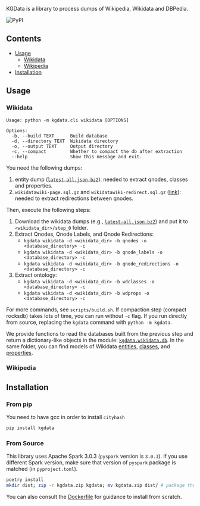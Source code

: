 KGData is a library to process dumps of Wikipedia, Wikidata and DBPedia.

![PyPI](https://img.shields.io/pypi/v/kgdata)

## Contents

<!--ts-->
   * [Usage](#usage)
      * [Wikidata](#wikidata)
      * [Wikipedia](#wikipedia)
   * [Installation](#installation)
<!--te-->

## Usage

### Wikidata

```
Usage: python -m kgdata.cli wikidata [OPTIONS]

Options:
  -b, --build TEXT      Build database
  -d, --directory TEXT  Wikidata directory
  -o, --output TEXT     Output directory
  -c, --compact         Whether to compact the db after extraction
  --help                Show this message and exit.
```

You need the following dumps:

1. entity dump ([`latest-all.json.bz2`](https://dumps.wikimedia.org/wikidatawiki/entities/20200518/wikidata-20200518-all.json.bz2)): needed to extract qnodes, classes and properties.
2. `wikidatawiki-page.sql.gz` and `wikidatawiki-redirect.sql.gz` ([link](https://dumps.wikimedia.org/wikidatawiki)): needed to extract redirections between qnodes.

Then, execute the following steps:

1.  Download the wikidata dumps (e.g., [`latest-all.json.bz2`](https://dumps.wikimedia.org/wikidatawiki/entities/20200518/wikidata-20200518-all.json.bz2)) and put it to `<wikidata_dir>/step_0` folder.
1.  Extract Qnodes, Qnode Labels, and Qnode Redirections:
    - `kgdata wikidata -d <wikidata_dir> -b qnodes -o <database_directory> -c`
    - `kgdata wikidata -d <wikidata_dir> -b qnode_labels -o <database_directory> -c`
    - `kgdata wikidata -d <wikidata_dir> -b qnode_redirections -o <database_directory> -c`
1.  Extract ontology:
    - `kgdata wikidata -d <wikidata_dir> -b wdclasses -o <database_directory> -c`
    - `kgdata wikidata -d <wikidata_dir> -b wdprops -o <database_directory> -c`

For more commands, see `scripts/build.sh`.
If compaction step (compact rocksdb) takes lots of time, you can run without `-c` flag.
If you run directly from source, replacing the `kgdata` command with `python -m kgdata`.

We provide functions to read the databases built from the previous step and return a dictionary-like objects in the module: [`kgdata.wikidata.db`](/kgdata/wikidata/db.py). In the same folder, you can find models of Wikidata [entities](/kgdata/wikidata/models/qnode.py), [classes](/kgdata/wikidata/models/wdclass.py), and [properties](/kgdata/wikidata/models/wdproperty.py).

### Wikipedia

## Installation

### From pip

You need to have gcc in order to install `cityhash`

```bash
pip install kgdata
```

### From Source

This library uses Apache Spark 3.0.3 (`pyspark` version is `3.0.3`). If you use different Spark version, make sure that version of `pyspark` package is matched (in `pyproject.toml`).

```bash
poetry install
mkdir dist; zip -r kgdata.zip kgdata; mv kgdata.zip dist/ # package the application to submit to Spark cluster
```

You can also consult the [Dockerfile](./Dockerfile) for guidance to install from scratch.
